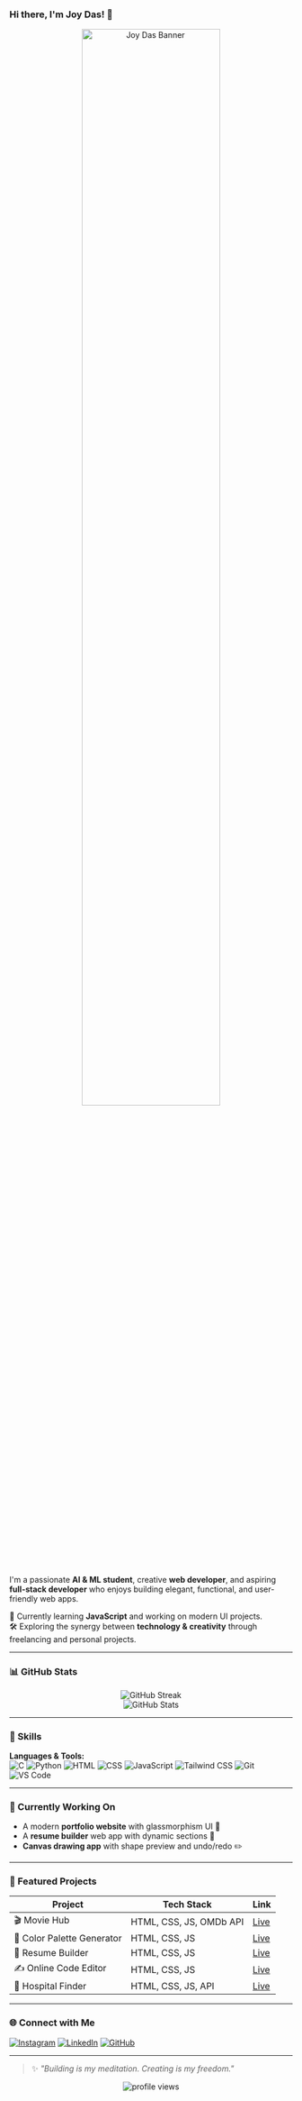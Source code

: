 ### Hi there, I'm Joy Das! 👋

<div align="center">
  <img src="https://i.imgur.com/5rTnP8M.png" alt="Joy Das Banner" width="70%" />
</div>

I'm a passionate **AI & ML student**, creative **web developer**, and aspiring **full-stack developer** who enjoys building elegant, functional, and user-friendly web apps.

🚀 Currently learning **JavaScript** and working on modern UI projects.  
🛠️ Exploring the synergy between **technology & creativity** through freelancing and personal projects.

---

### 📊 GitHub Stats
<div align="center">
  <img src="https://github-readme-streak-stats.herokuapp.com?user=joydasXYZ&theme=tokyonight" alt="GitHub Streak" />
  <br />
  <img src="https://github-readme-stats.vercel.app/api?username=joydasXYZ&show_icons=true&theme=tokyonight" alt="GitHub Stats" />
</div>

---

### 🧠 Skills

**Languages & Tools:**  
![C](https://img.shields.io/badge/C-A8B9CC?style=flat-square&logo=c&logoColor=white)
![Python](https://img.shields.io/badge/Python-3776AB?style=flat-square&logo=python&logoColor=white)
![HTML](https://img.shields.io/badge/HTML5-E34F26?style=flat-square&logo=html5&logoColor=white)
![CSS](https://img.shields.io/badge/CSS3-1572B6?style=flat-square&logo=css3&logoColor=white)
![JavaScript](https://img.shields.io/badge/JavaScript-F7DF1E?style=flat-square&logo=javascript&logoColor=black)
![Tailwind CSS](https://img.shields.io/badge/Tailwind_CSS-38B2AC?style=flat-square&logo=tailwind-css&logoColor=white)
![Git](https://img.shields.io/badge/Git-F05032?style=flat-square&logo=git&logoColor=white)
![VS Code](https://img.shields.io/badge/VS_Code-007ACC?style=flat-square&logo=visual-studio-code&logoColor=white)

---

### 🌱 Currently Working On
- A modern **portfolio website** with glassmorphism UI 🌌
- A **resume builder** web app with dynamic sections 📄
- **Canvas drawing app** with shape preview and undo/redo ✏️

---

### 💼 Featured Projects

| Project | Tech Stack | Link |
|--------|------------|------|
| 🎬 Movie Hub | HTML, CSS, JS, OMDb API | [Live](https://moviehub-live.netlify.app) |
| 🎨 Color Palette Generator | HTML, CSS, JS | [Live](https://colorjoy.netlify.app) |
| 🧠 Resume Builder | HTML, CSS, JS | [Live](https://resumegenjoy.netlify.app) |
| ✍️ Online Code Editor | HTML, CSS, JS | [Live](https://joycodeeditor.netlify.app) |
| 🏥 Hospital Finder | HTML, CSS, JS, API | [Live](https://hospitalfinderjoy.netlify.app) |

---

### 🌐 Connect with Me

[![Instagram](https://img.shields.io/badge/Instagram-FF416C?style=for-the-badge&logo=instagram&logoColor=white)](https://instagram.com/nirjoner.canvas)
[![LinkedIn](https://img.shields.io/badge/LinkedIn-0077B5?style=for-the-badge&logo=linkedin&logoColor=white)](https://linkedin.com/in/amriteshd)
[![GitHub](https://img.shields.io/badge/GitHub-171515?style=for-the-badge&logo=github&logoColor=white)](https://github.com/joydasXYZ)

---

> ✨ *"Building is my meditation. Creating is my freedom."*

<div align="center">
  <img src="https://komarev.com/ghpvc/?username=joydasXYZ&style=flat-square&color=blue" alt="profile views" />
</div>
